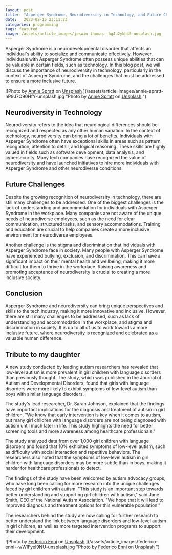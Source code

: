 ```yaml
---
layout: post
title:  "Asperger Syndrome, Neurodiversity in Technology, and Future Challenges"
date:   2023-02-15 23:11:23
categories: programming
tags: featured
image: /assets/article_images/jeswin-thomas--hgJu2ykh4E-unsplash.jpg
---
```


Asperger Syndrome is a neurodevelopmental disorder that affects an individual's ability to socialize and communicate effectively. However, individuals with Asperger Syndrome often possess unique abilities that can be valuable in certain fields, such as technology. In this blog post, we will discuss the importance of neurodiversity in technology, particularly in the context of Asperger Syndrome, and the challenges that must be addressed to ensure a more inclusive future.

![Photo by <a href="https://unsplash.com/pt-br/@anniespratt?utm_source=unsplash&utm_medium=referral&utm_content=creditCopyText">Annie Spratt</a> on <a href="https://unsplash.com/photos/nP9J7O90HfY?utm_source=unsplash&utm_medium=referral&utm_content=creditCopyText">Unsplash</a>
  ](/assets/article_images/annie-spratt-nP9J7O90HfY-unsplash.jpg "Photo by <a href="https://unsplash.com/pt-br/@anniespratt?utm_source=unsplash&utm_medium=referral&utm_content=creditCopyText">Annie Spratt</a> on <a href="https://unsplash.com/photos/nP9J7O90HfY?utm_source=unsplash&utm_medium=referral&utm_content=creditCopyText">Unsplash</a>
  ")
  
## Neurodiversity in Technology

Neurodiversity refers to the idea that neurological differences should be recognized and respected as any other human variation. In the context of technology, neurodiversity can bring a lot of benefits. Individuals with Asperger Syndrome often have exceptional skills in areas such as pattern recognition, attention to detail, and logical reasoning. These skills are highly valued in fields such as software development, data analysis, and cybersecurity. Many tech companies have recognized the value of neurodiversity and have launched initiatives to hire more individuals with Asperger Syndrome and other neurodiverse conditions.

## Future Challenges

Despite the growing recognition of neurodiversity in technology, there are still many challenges to be addressed. One of the biggest challenges is the lack of understanding and accommodation for individuals with Asperger Syndrome in the workplace. Many companies are not aware of the unique needs of neurodiverse employees, such as the need for clear communication, structured tasks, and sensory accommodations. Training and education are crucial to help companies create a more inclusive environment for neurodiverse employees.

Another challenge is the stigma and discrimination that individuals with Asperger Syndrome face in society. Many people with Asperger Syndrome have experienced bullying, exclusion, and discrimination. This can have a significant impact on their mental health and wellbeing, making it more difficult for them to thrive in the workplace. Raising awareness and promoting acceptance of neurodiversity is crucial to creating a more inclusive society.

## Conclusion

Asperger Syndrome and neurodiversity can bring unique perspectives and skills to the tech industry, making it more innovative and inclusive. However, there are still many challenges to be addressed, such as lack of understanding and accommodation in the workplace, and stigma and discrimination in society. It is up to all of us to work towards a more inclusive future, where neurodiversity is recognized and celebrated as a valuable human difference.

## Tribute to my daughter

A new study conducted by leading autism researchers has revealed that low-level autism is more prevalent in girl children with language disorders than previously thought. The study, which was published in the Journal of Autism and Developmental Disorders, found that girls with language disorders were more likely to exhibit symptoms of low-level autism than boys with similar language disorders.

The study's lead researcher, Dr. Sarah Johnson, explained that the findings have important implications for the diagnosis and treatment of autism in girl children. "We know that early intervention is key when it comes to autism, but many girl children with language disorders are not being diagnosed with autism until much later in life. This study highlights the need for better screening tools and more awareness among healthcare professionals."

The study analyzed data from over 1,000 girl children with language disorders and found that 10% exhibited symptoms of low-level autism, such as difficulty with social interaction and repetitive behaviors. The researchers also noted that the symptoms of low-level autism in girl children with language disorders may be more subtle than in boys, making it harder for healthcare professionals to detect.

The findings of the study have been welcomed by autism advocacy groups, who have long been calling for more research into the unique challenges faced by girl children with autism. "This study is an important step towards better understanding and supporting girl children with autism," said Jane Smith, CEO of the National Autism Association. "We hope that it will lead to improved diagnosis and treatment options for this vulnerable population."

The researchers behind the study are now calling for further research to better understand the link between language disorders and low-level autism in girl children, as well as more targeted intervention programs to support their development.

![Photo by <a href="https://unsplash.com/@kingrawen?utm_source=unsplash&utm_medium=referral&utm_content=creditCopyText">Federico Enni</a> on <a href="https://unsplash.com/photos/-wWIFyel9NU?utm_source=unsplash&utm_medium=referral&utm_content=creditCopyText">Unsplash</a>
  ](/assets/article_images/federico-enni--wWIFyel9NU-unsplash.jpg "Photo by <a href="https://unsplash.com/@kingrawen?utm_source=unsplash&utm_medium=referral&utm_content=creditCopyText">Federico Enni</a> on <a href="https://unsplash.com/photos/-wWIFyel9NU?utm_source=unsplash&utm_medium=referral&utm_content=creditCopyText">Unsplash</a>
  ")